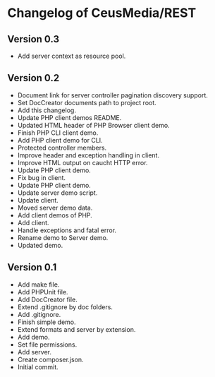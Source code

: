 
# Changelog of CeusMedia/REST

## Version 0.3
- Add server context as resource pool.

## Version 0.2
- Document link for server controller pagination discovery support.
- Set DocCreator documents path to project root.
- Add this changelog.
- Update PHP client demos README.
- Updated HTML header of PHP Browser client demo.
- Finish PHP CLI client demo.
- Add PHP client demo for CLI.
- Protected controller members.
- Improve header and exception handling in client.
- Improve HTML output on caucht HTTP error.
- Update PHP client demo.
- Fix bug in client.
- Update PHP client demo.
- Update server demo script.
- Update client.
- Moved server demo data.
- Add client demos of PHP.
- Add client.
- Handle exceptions and fatal error.
- Rename demo to Server demo.
- Updated demo.

## Version 0.1
- Add make file.
- Add PHPUnit file.
- Add DocCreator file.
- Extend .gitignore by doc folders.
- Add .gitignore.
- Finish simple demo.
- Extend formats and server by extension.
- Add demo.
- Set file permissions.
- Add server.
- Create composer.json.
- Initial commit.
